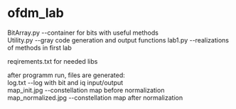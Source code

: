 # ofdm_lab  
BitArray.py --container for bits with useful methods  
Utility.py --gray code generation and output functions
lab1.py --realizations of methods in first lab
  
reqirements.txt for needed libs  
  
after programm run, files are generated:  
log.txt --log with bit and iq input/output  
map_init.jpg --constellation map before normalization  
map_normalized.jpg --constellation map after normalization  


